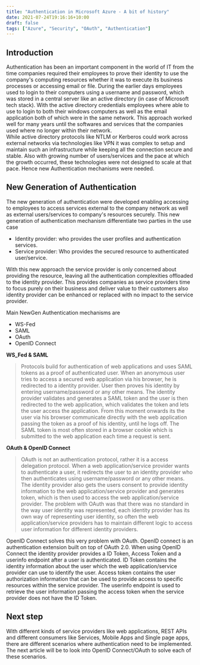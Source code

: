 ```yaml
---
title: "Authentication in Microsoft Azure - A bit of history"
date: 2021-07-24T19:16:16+10:00
draft: false 
tags: ["Azure", "Security", "OAuth", "Authentication"]
---
```


## Introduction
Authentication has been an important component in the world of IT from the time companies required their employees to prove their identity to use the company's computing resources whether it was to execute its business processes or accessing email or file. During the earlier days employees used to login to their computers using a username and password, which was stored in a central server like an active directory (in case of Microsoft tech stack). With the active directory credentials employees where able to use to login to both their windows computers as well as the email application both of which were in the same network. This approach worked well for many years until the softwares and services that the companies used where no longer within their network.   
While active directory protocols like NTLM or Kerberos could work across external networks via technologies like VPN it was complex to setup and maintain such an infrastructure while keeping all the connection secure and stable. Also with growing number of users/services and the pace at which the growth occurred, these technologies were not designed to scale at that pace. Hence new Authentication mechanisms were needed.

## New Generation of Authentication
The new generation of authentication were developed enabling accessing to employees to access services external to the company network as well as external users/services to  company's resources securely. 
This new generation of authentication mechanism differentiate two parties in the use case
- Identity provider: who provides the user profiles and authentication services.
- Service provider: Who provides the secured resource to authenticated user/service. 
  
With this new approach the service provider is only concerned about providing the resource, leaving all the authentication complexities offloaded to the identity provider.  This provides companies as service providers time to focus purely on their business and deliver value to their customers also identity provider can be enhanced or replaced with no impact to the service provider.

Main NewGen Authentication mechanisms are
- WS-Fed
- SAML
- OAuth
- OpenID Connect

**WS_Fed & SAML**
>Protocols build for authentication of web applications and uses SAML tokens as a proof of authenticated user. When an anonymous user tries to access a secured web application via his browser, he is redirected to a identity provider. User then proves his identity by entering username/password or any other means. The identity provider validates and generates a SAML token and the user is then redirected to the web application, which validates the token and lets the user access the application. From this moment onwards its the user via his browser communicate directly with the web application passing the token as a proof of his identity, until he logs off. The SAML token is most often stored in a browser cookie which is submitted to the web application each time a request is sent.

**OAuth & OpenID Connect**
>OAuth is not an authentication protocol, rather it is a access delegation protocol. When a web application/service provider wants to authenticate a user, it redirects the user to an identity provider who then authenticates using username/password or any other means. The identity provider also gets the users consent to provide identity information to the web application/service provider and generates token, which is then used to access the web application/service provider. The problem with OAuth was that there was no standard in the way user identity was represented, each identity provider has its own way of representing user identity, so often the web application/service providers has to maintain different logic to access user information for different identity providers.

OpenID Connect solves this very problem with OAuth. OpenID connect is an authentication extension built on top of OAuth 2.0. When using OpenID Connect the identity provider provides a ID Token, Access Token and a userinfo endpoint after a user is authenticated. ID Token contains the identity information about the user which the web application/service provider can use to identify the user. Access token contains the user authorization information that can be used to provide access to specific resources within the service provider. The userinfo endpoint is used to retrieve the user information passing the access token when the service provider does not have the ID Token.

## Next step
With different kinds of service providers like web applications, REST APIs and different consumers like Services, Mobile Apps and Single page apps, there are different scenarios where authentication need to be implemented. The next article will be to look into OpenID Connect/OAuth to solve each of these scenarios.


